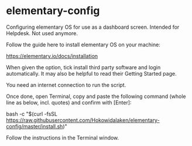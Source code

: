 # elementary-config
Configuring elementary OS for use as a dashboard screen. Intended for Helpdesk. Not used anymore.

Follow the guide here to install elementary OS on your machine:

https://elementary.io/docs/installation

When given the option, tick install third party software and login automatically. It may also be helpful to read their Getting Started page.

You need an internet connection to run the script.



Once done, open Terminal, copy and paste the following command (whole line as below, incl. quotes) and confirm with [Enter]:

bash -c "$(curl -fsSL https://raw.githubusercontent.com/Hokowidalaken/elementary-config/master/install.sh)"

Follow the instructions in the Terminal window.
